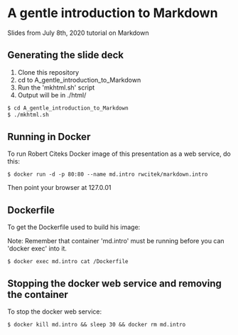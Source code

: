 # A gentle introduction to Markdown

Slides from July 8th, 2020 tutorial on Markdown



## Generating the slide deck

1. Clone this repository
2. cd to A_gentle_introduction_to_Markdown
3. Run the 'mkhtml.sh' script
4. Output will be in ./html/

```bash
$ cd A_gentle_introduction_to_Markdown
$ ./mkhtml.sh
```



## Running in Docker

To run Robert Citeks Docker image of this presentation as a web service, do this:

```
$ docker run -d -p 80:80 --name md.intro rwcitek/markdown.intro 
```

Then point your browser at 127.0.01

## Dockerfile

To get the Dockerfile used to build his image:


Note: Remember  that container 'md.intro' must be running before you can 
'docker exec' into it.

```
$ docker exec md.intro cat /Dockerfile 
```



## Stopping the docker web service and removing the container

To stop the docker web service:

```
$ docker kill md.intro && sleep 30 && docker rm md.intro
```


